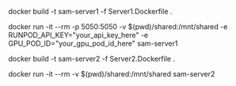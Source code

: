 docker build -t sam-server1 -f Server1.Dockerfile .

docker run -it --rm -p 5050:5050 -v $(pwd)/shared:/mnt/shared -e RUNPOD_API_KEY="your_api_key_here" -e GPU_POD_ID="your_gpu_pod_id_here" sam-server1

docker build -t sam-server2 -f Server2.Dockerfile .

docker run -it --rm -v $(pwd)/shared:/mnt/shared sam-server2
